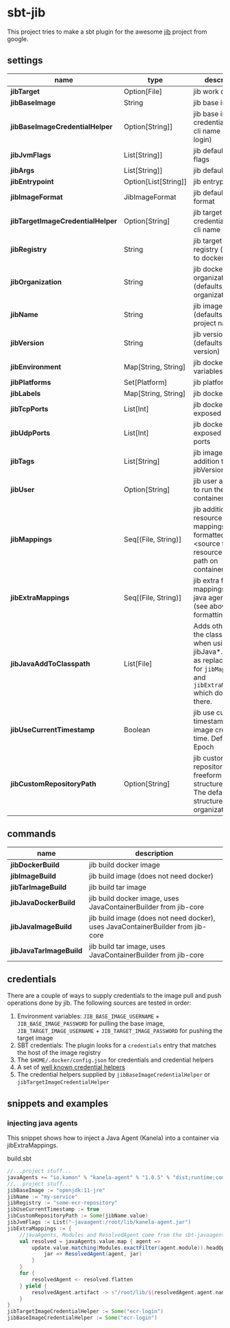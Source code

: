 # sbt-jib

This project tries to make a sbt plugin for the awesome [jib](https://github.com/GoogleContainerTools/jib) project from google.

## settings
    
| name                               | type                 | description                                                                                                                                    |
|------------------------------------|----------------------|------------------------------------------------------------------------------------------------------------------------------------------------|
| **jibTarget**                      | Option[File]         | jib work directory                                                                                                                             |
| **jibBaseImage**                   | String               | jib base image                                                                                                                                 |
| **jibBaseImageCredentialHelper**   | Option[String]]      | jib base image credential helper cli name (e.g. ecr-login)                                                                                     |
| **jibJvmFlags**                    | List[String]]        | jib default jvm flags                                                                                                                          |
| **jibArgs**                        | List[String]]        | jib default args                                                                                                                               |
| **jibEntrypoint**                  | Option[List[String]] | jib entrypoint                                                                                                                                 |
| **jibImageFormat**                 | JibImageFormat       | jib default image format                                                                                                                       |
| **jibTargetImageCredentialHelper** | Option[String]       | jib target image credential helper cli name                                                                                                    |
| **jibRegistry**                    | String               | jib target image registry (defaults to docker hub)                                                                                             |
| **jibOrganization**                | String               | jib docker organization (defaults to organization)                                                                                             |
| **jibName**                        | String               | jib image name (defaults to project name)                                                                                                      |
| **jibVersion**                     | String               | jib version (defaults to version)                                                                                                              |
| **jibEnvironment**                 | Map[String, String]  | jib docker env variables                                                                                                                       |
| **jibPlatforms**                   | Set[Platform]        | jib platforms                                                                                                                                  |
| **jibLabels**                      | Map[String, String]  | jib docker labels                                                                                                                              |
| **jibTcpPorts**                    | List[Int]            | jib docker exposed tcp ports                                                                                                                   |
| **jibUdpPorts**                    | List[Int]            | jib docker exposed udp ports                                                                                                                   |
| **jibTags**                        | List[String]         | jib image tags (in addition to jibVersion)                                                                                                     |
| **jibUser**                        | Option[String]       | jib user and group to run the container as                                                                                                     |
| **jibMappings**                    | Seq[(File, String)]  | jib additional resource mappings, <br>formatted as \<source file resource\> -> \<full path on container\>                                      |
| **jibExtraMappings**               | Seq[(File, String)]  | jib extra file mappings / i.e. java agents <br>(see above for formatting)                                                                      |
| **jibJavaAddToClasspath**          | List[File]           | Adds other files to the class path when using jibJava*. Serves as replacement for `jibMappings` and `jibExtraMappings` which don't work there. |
| **jibUseCurrentTimestamp**         | Boolean              | jib use current timestamp for image creation time. Default to Epoch                                                                            |
| **jibCustomRepositoryPath**        | Option[String]       | jib custom repository path freeform path structure. <br>The default repo structure is organization/name                                        |

## commands

| name               | description |
| ---                | --- |
| **jibDockerBuild**     | jib build docker image |
| **jibImageBuild**      | jib build image (does not need docker) |
| **jibTarImageBuild**   | jib build tar image |
| **jibJavaDockerBuild**   | jib build docker image, uses JavaContainerBuilder from jib-core |
| **jibJavaImageBuild**    | jib build image (does not need docker), uses JavaContainerBuilder from jib-core |
| **jibJavaTarImageBuild** | jib build tar image, uses JavaContainerBuilder from jib-core |

## credentials

There are a couple of ways to supply credentials to the image pull and push operations done by jib. The following sources are tested in order:

1. Environment variables: `JIB_BASE_IMAGE_USERNAME` + `JIB_BASE_IMAGE_PASSWORD` for pulling the base image, `JIB_TARGET_IMAGE_USERNAME` + `JIB_TARGET_IMAGE_PASSWORD` for pushing the target image
2. SBT credentials: The plugin looks for a `credentials` entry that matches the host of the image registry
3. The `$HOME/.docker/config.json` for credentials and credential helpers
4. A set of [well known credential helpers](https://github.com/GoogleContainerTools/jib/blob/v0.18.0-core/jib-core/src/main/java/com/google/cloud/tools/jib/frontend/CredentialRetrieverFactory.java#L69)
5. The credential helpers supplied by `jibBaseImageCredentialHelper` or `jibTargetImageCredentialHelper`

## snippets and examples

### injecting java agents

This snippet shows how to inject a Java Agent (Kanela) into a container via jibExtraMappings.

build.sbt
```scala
//...project stuff...
javaAgents += "io.kamon" % "kanela-agent" % "1.0.5" % "dist;runtime;compile"
//...project stuff...
jibBaseImage := "openjdk:11-jre"
jibName := "my-service"
jibRegistry := "some-ecr-repository"
jibUseCurrentTimestamp := true
jibCustomRepositoryPath := Some(jibName.value)
jibJvmFlags := List("-javaagent:/root/lib/kanela-agent.jar")
jibExtraMappings := {
    //javaAgents, Modules and ResolvedAgent come from the sbt-javaagent plugin
    val resolved = javaAgents.value.map { agent =>
        update.value.matching(Modules.exactFilter(agent.module)).headOption map {
            jar => ResolvedAgent(agent, jar)
        }
    }
    for {
        resolvedAgent <- resolved.flatten
    } yield {
        resolvedAgent.artifact -> s"/root/lib/${resolvedAgent.agent.name}.jar"
    }
}
jibTargetImageCredentialHelper := Some("ecr-login") 
jibBaseImageCredentialHelper := Some("ecr-login")
```

